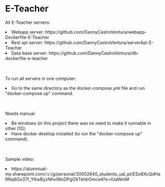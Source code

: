 # E-Teacher


All E-Teacher servers:

<lu>
  <li>
    Webapp server:
    https://github.com/DannyCastroVentura/webapp-Dockerfile-E-Teacher
  </li>
  <li>
    Rest api server:
    https://github.com/DannyCastroVentura/serverApi-E-Teacher
  </li>
  <li>
    Data base server:
    https://github.com/DannyCastroVentura/db-dockerfile-e-teacher
  </li>
</lu>

<br><br>
To run all servers in one computer:

<lu>
  <li>
    Go to the same directory as the docker-compose.yml file and run "docker-compose up" command.
  </li>
</lu>

<br><br>
Needs manual:
<lu>
  <li>Be windows (in this project there was no need to make it runnable in other OS); </li>
  <li>Have docker desktop installed (to run the "docker-compose up" command). </li>
</lu>

<br><br>
Sample video: <br>
<lu>
  <li>
    https://alumniual-my.sharepoint.com/:v:/g/personal/30002840_students_ual_pt/ESo8XcQdHaRNq6Gx37f_Y6wByzNhvlWoDPgOXTehbOmceA?e=IUaWmM
  </li>
</lu>
  
<br>
<br>
